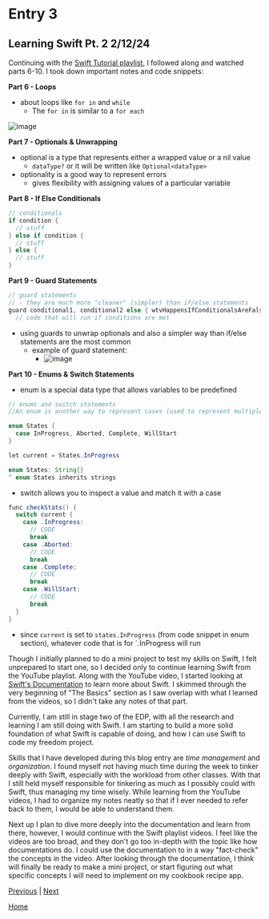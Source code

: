 # Entry 3
## Learning Swift Pt. 2 2/12/24

Continuing with the [Swift Tutorial playlist](https://www.youtube.com/playlist?list=PL5PR3UyfTWvfacnfUsvNcxIiKIgidNRoW), I followed along and watched parts 6-10. I took down important notes and code snippets:

__Part 6 - Loops__
* about loops like `for in` and `while`
  * The `for in` is similar to a `for each`

![image](https://github.com/chanryc9471/apcsa-freedom-project/assets/91750491/04d93a26-e35c-419c-96e9-68adc1bb1cbd)

__Part 7 - Optionals & Unwrapping__
* optional is a type that represents either a wrapped value or a nil value
  * `dataType?` or it will be written like `Optional<dataType>` 
* optionality is a good way to represent errors
  * gives flexibility with assigning values of a particular variable

__Part 8 - If Else Conditionals__
```java
// conditionals
if condition {
  // stuff
} else if condition {
  // stuff
} else {
  // stuff
}
```

__Part 9 - Guard Statements__
```java
// guard statements
// - they are much more "cleaner" (simpler) than if/else statements
guard conditional1, conditional2 else { wtvHappensIfConditionalsAreFalse }
  // code that will run if conditions are met
```
* using guards to unwrap optionals and also a simpler way than if/else statements are the most common
  * example of guard statement:
    * ![image](https://github.com/chanryc9471/apcsa-freedom-project/assets/91750491/e2b90bcf-4b96-4be4-8466-57293c559ed8)

__Part 10 - Enums & Switch Statements__
* enum is a special data type that allows variables to be predefined 
```java
// enums and switch statements
//An enum is another way to represent cases (used to represent multiple states)

enum States {
  case InProgress, Aborted, Complete, WillStart
}

let current = States.InProgress

enum States: String{}
^ enum States inherits strings
```

* switch allows you to inspect a value and match it with a case
```java
func checkStats() {
  switch current {
    case .InProgress:
      // CODE
      break
    case .Aborted:
      // CODE
      break
    case .Complete:
      // CODE
      break
    case .WillStart:
      // CODE
      break
  }
}
```
* since `current` is set to `states.InProgress` (from code snippet in enum section), whatever code that is for `.InProgress will run

Though I initially planned to do a mini project to test my skills on Swift, I felt unprepared to start one, so I decided only to continue learning Swift from the YouTube playlist. Along with the YouTube video, I started looking at [Swift's Documentation](https://docs.swift.org/swift-book/documentation/the-swift-programming-language/thebasics) to learn more about Swift. I skimmed through the very beginning of "The Basics" section as I saw overlap with what I learned from the videos, so I didn't take any notes of that part. 

Currently, I am still in stage two of the EDP, with all the research and learning I am still doing with Swift. I am starting to build a more solid foundation of what Swift is capable of doing, and how I can use Swift to code my freedom project.

Skills that I have developed during this blog entry are *time management* and *organization*. I found myself not having much time during the week to tinker deeply with Swift, especially with the workload from other classes. With that I still held myself responsible for tinkering as much as I possibly could with Swift, thus managing my time wisely. While learning from the YouTube videos, I had to organize my notes neatly so that if I ever needed to refer back to them, I would be able to understand them.

Next up I plan to dive more deeply into the documentation and learn from there, however, I would continue with the Swift playlist videos. I feel like the videos are too broad, and they don't go too in-depth with the topic like how documentations do. I could use the documentation to in a way "fact-check" the concepts in the video. After looking through the documentation, I think will finally be ready to make a mini project, or start figuring out what specific concepts I will need to implement on my cookbook recipe app.  

[Previous](entry02.md) | [Next](entry04.md)

[Home](../README.md)
